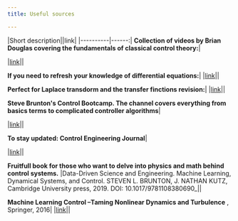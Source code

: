 ```yaml
---
title: Useful sources

---
```


|Short description||link|
|----------|------:|
__Collection of videos by Brian Douglas covering the fundamentals of classical control theory:__|


|[link](https://www.youtube.com/playlist?list=PLUMWjy5jgHK3j74Z5Tq6Tso1fSfVWZC8L)||


__If you need to refresh your knowledge of differential equations:__|
|[link](https://www.khanacademy.org/math/differential-equations#second-order-differential-equations)||


__Perfect for Laplace transdorm and the transfer finctions revision:__|
|[link](https://www.youtube.com/watch?v=0mnTByVKqLM)||


__Steve Brunton's Control Bootcamp. The channel covers everything from basics terms to complicated controller algorithms__|

|[link](https://www.youtube.com/watch?v=Pi7l8mMjYVE&list=PLMrJAkhIeNNR20Mz-VpzgfQs5zrYi085m)||


__To stay updated:  Control Engineering Journal__|

|[link](https://www.controleng.com/)||



__Fruitfull book for those who want to delve into physics and math behind control systems.__ 
|Data-Driven Science and Engineering. Machine Learning, Dynamical Systems, and Control. STEVEN L. BRUNTON, J. NATHAN KUTZ,
Cambridge University press, 2019. DOI: 10.1017/9781108380690_||

<!--The main scope of the book is stated in a precise manner by the authors: "This book is about the growing intersection of data-driven methods, applied optimization, and the classical fields of engineering mathematics and mathematical physics."
Pay attention to Part II, chapter 6: Neural Networks and Deep Learning; and Part III Dynamics and Control. Additionaly, on the first pages (13p in my version) you can appreciate list of most common Optimization Techniques, Equations, Symbols, and Acronyms in ingineering, which is handy for averyone new to the field and struggling with some advanced papers.-->

__Machine Learning Control –Taming Nonlinear Dynamics and Turbulence__ , Springer, 2016|
|[link](https://faculty.washington.edu/sbrunton/mlcbook/CH00_FRONT.pdf)||
